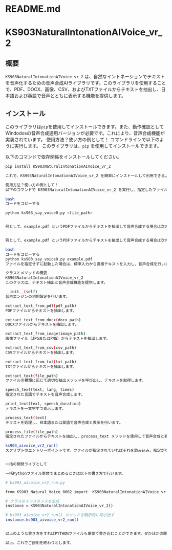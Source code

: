 # README.md

# KS903NaturalIntonationAIVoice_vr_2

## 概要

`KS903NaturalIntonationAIVoice_vr_2` は、自然なイントネーションでテキストを音声化するための音声合成AIライブラリです。このライブラリを使用することで、PDF、DOCX、画像、CSV、およびTXTファイルからテキストを抽出し、日本語および英語で音声とともに表示する機能を提供します。

## インストール

このライブラリは`pip`を使用してインストールできます。また、動作確認としてWindodosの音声合成適用バージョンが必要です。これにより、音声合成機能が実装されています。
使用方法？使い方の例として！
コマンドラインで以下のように実行します。
このライブラリは、`pip` を使用してインストールできます。

以下のコマンドで依存関係をインストールしてください。
```bash
pip install KS903NaturalIntonationAIVoice_vr_2

これで、KS903NaturalIntonationAIVoice_vr_2 を簡単にインストールして利用できるようになります。

使用方法？使い方の例として！
以下のコマンドで KS903NaturalIntonationAIVoice_vr_2 を実行し、指定したファイルからテキストを読み取り、音声出力します。

bash
コードをコピーする

python ks903_say_voice0.py <file_path>


例として、example.pdf というPDFファイルからテキストを抽出して音声合成する場合は次のように実行します：


例として、example.pdf というPDFファイルからテキストを抽出して音声合成する場合は次のように実行します：

bash
コードをコピーする
python ks903_say_voice0.py example.pdf
ファイルを指定せずに起動した場合は、標準入力から直接テキストを入力し、音声合成を行います。

クラスとメソッドの概要
KS903NaturalIntonationAIVoice_vr_2
このクラスは、テキスト抽出と音声合成機能を提供します。

__init__(self)
音声エンジンの初期設定を行います。

extract_text_from_pdf(pdf_path)
PDFファイルからテキストを抽出します。

extract_text_from_docx(docx_path)
DOCXファイルからテキストを抽出します。

extract_text_from_image(image_path)
画像ファイル（JPGまたはPNG）からテキストを抽出します。

extract_text_from_csv(csv_path)
CSVファイルからテキストを抽出します。

extract_text_from_txt(txt_path)
TXTファイルからテキストを抽出します。

extract_text(file_path)
ファイルの種類に応じて適切な抽出メソッドを呼び出し、テキストを取得します。

speech_text(text, lang, times)
指定された言語でテキストを音声合成します。

print_text(text, speech_duration)
テキストを一文字ずつ表示します。

process_text(text)
テキストを処理し、日本語または英語で音声合成と表示を行います。

process_file(file_path)
指定されたファイルからテキストを抽出し、process_text メソッドを使用して音声合成と表示を行います。

ks903_aivoice_vr2_run()
スクリプトのエントリーポイントです。ファイルが指定されていればそれを読み込み、指定がなければ標準入力からテキストを読み取ります。


一括の開発ライブとして

一括Pythonファイル単体でまとめるときは以下の書き方で行います。

# ks903_aivoice_vr2_run.py

from KS903_Natural_Voice_0002 import  KS903NaturalIntonationAIVoice_vr_2

# クラスのインスタンスを生成
instance = KS903NaturalIntonationAIVoice_vr_2()

# ks903_aivoice_vr2_run() メソッドを明示的に呼び出す
instance.ks903_aivoice_vr2_run()


以上のような書き方をすればPYTHONファイルも単体て書き込むことができます。ぜひほかの開発環境にもお試しください。

以上、これでご説明を終わりとします。

